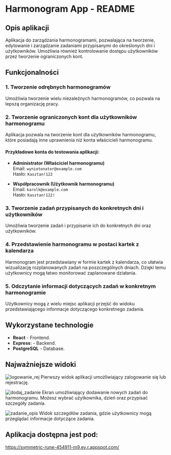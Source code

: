 # Harmonogram App - README

## Opis aplikacji
Aplikacja do zarządzania harmonogramami, pozwalająca na tworzenie, edytowanie i zarządzanie zadaniami przypisanymi do określonych dni i użytkowników. Umożliwia również kontrolowanie dostępu użytkowników przez tworzenie ograniczonych kont.

## Funkcjonalności

### 1. Tworzenie odrębnych harmonogramów
Umożliwia tworzenie wielu niezależnych harmonogramów, co pozwala na lepszą organizację pracy.

### 2. Tworzenie ograniczonych kont dla użytkowników harmonogramu
Aplikacja pozwala na tworzenie kont dla użytkowników harmonogramu, które posiadają inne uprawnienia niż konta właścicieli harmonogramu.

#### Przykładowe konta do testowania aplikacji:
- **Administrator (Właściciel harmonogramu)**  
  Email: `wyniotonator@example.com`  
  Hasło: `Kasztan!122`
  
- **Współpracownik (Użytkownik harmonogramu)**  
  Email: `karolk@example.com`  
  Hasło: `Kasztan!122!`

### 3. Tworzenie zadań przypisanych do konkretnych dni i użytkowników
Umożliwia tworzenie zadań i przypisanie ich do konkretnych dni oraz użytkowników.

### 4. Przedstawienie harmonogramu w postaci kartek z kalendarza
Harmonogram jest przedstawiany w formie kartek z kalendarza, co ułatwia wizualizację rozplanowanych zadań na poszczególnych dniach. Dzięki temu użytkownicy mogą łatwo monitorować zaplanowane działania.

### 5. Odczytanie informacji dotyczących zadań w konkretnym harmonogramie
Użytkownicy mogą z wielu miejsc aplikacji przejść do widoku przedstawiającego informacje dotyczącego konkretnego zadania.

## Wykorzystane technologie

- **React** - Frontend.
- **Express**: - Backend.
- **PostgreSQL** - Database.

## Najważniejsze widoki
![logowanie_rej](https://github.com/user-attachments/assets/b4feff14-cd56-4d11-8540-79fdc2f57776)
Pierwszy widok aplikacji umożliwiający zalogowanie się lub rejestrację.

![dodaj_zadanie](https://github.com/user-attachments/assets/1cf961f8-f062-4b58-93ae-8749668c4a71)
Ekran umożliwiający dodawanie nowych zadań do harmonogramu. Możesz wybrać użytkownika, dzień oraz przypisać szczegóły zadania.

![zadanie_opis](https://github.com/user-attachments/assets/9bf4f9b3-3ac6-4bd7-8187-2177a37f40db)
Widok szczegółów zadania, gdzie użytkownicy mogą przeglądać informacje dotyczące zadania.


## Aplikacja dostępna jest pod:
https://symmetric-rune-454911-m9.ey.r.appspot.com/

